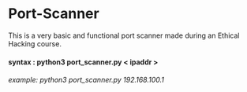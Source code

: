 # Port-Scanner
This is a very basic and functional port scanner made during an Ethical Hacking course.
#### syntax : python3 port_scanner.py < ipaddr >
###### example: python3 port_scanner.py 192.168.100.1
